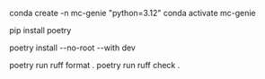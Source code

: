 conda create -n mc-genie "python=3.12"
conda activate mc-genie

pip install poetry

poetry install --no-root --with dev

poetry run ruff format .
poetry run ruff check .
